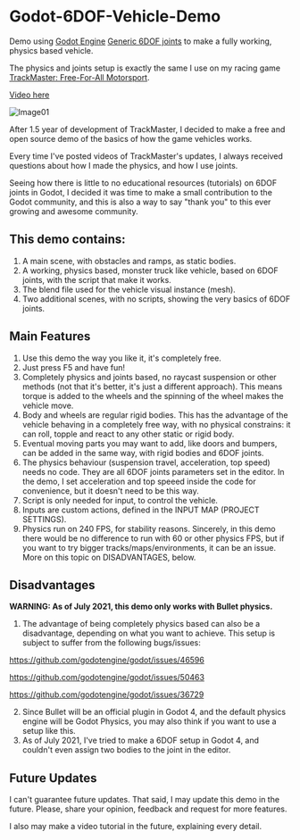 # Godot-6DOF-Vehicle-Demo
Demo using [Godot Engine](https://godotengine.org/) [Generic 6DOF joints](https://docs.godotengine.org/en/stable/classes/class_generic6dofjoint.html) to make a fully working, physics based vehicle.

The physics and joints setup is exactly the same I use on my racing game [TrackMaster: Free-For-All Motorsport](https://store.steampowered.com/app/1536740/TrackMaster_FreeForAll_Motorsport/).

[Video here](https://www.youtube.com/watch?v=ZigUEiS5n2w)

![Image01](https://user-images.githubusercontent.com/22160489/126226334-b6faa219-2bda-4ddc-a1d0-f487e53b51aa.JPG)

After 1.5 year of development of TrackMaster, I decided to make a free and open source demo of the basics of how the game vehicles works. 

Every time I've posted videos of TrackMaster's updates, I always received questions about how I made the physics, and how I use joints. 

Seeing how there is little to no educational resources (tutorials) on 6DOF joints in Godot, I decided it was time to make a small contribution to the Godot community, and this is also a way to say "thank you" to this ever growing and awesome community.

## This demo contains:

1. A main scene, with obstacles and ramps, as static bodies.
2. A working, physics based, monster truck like vehicle, based on 6DOF joints, with the script that make it works.
3. The blend file used for the vehicle visual instance (mesh).
4. Two additional scenes, with no scripts, showing the very basics of 6DOF joints.

## Main Features

1. Use this demo the way you like it, it's completely free.
2. Just press F5 and have fun!
3. Completely physics and joints based, no raycast suspension or other methods (not that it's better, it's just a different approach). This means torque is added to the wheels and the spinning of the wheel makes the vehicle move.
4. Body and wheels are regular rigid bodies. This has the advantage of the vehicle behaving in a completely free way, with no physical constrains: it can roll, topple and react to any other static or rigid body.
5. Eventual moving parts you may want to add, like doors and bumpers, can be added in the same way, with rigid bodies and 6DOF joints.
6. The physics behaviour (suspension travel, acceleration, top speed) needs no code. They are all 6DOF joints parameters set in the editor. In the demo, I set acceleration and top speeed inside the code for convenience, but it doesn't need to be this way.
7. Script is only needed for input, to control the vehicle.
8. Inputs are custom actions, defined in the INPUT MAP (PROJECT SETTINGS).
9. Physics run on 240 FPS, for stability reasons. Sincerely, in this demo there would be no difference to run with 60 or other physics FPS, but if you want to try bigger tracks/maps/environments, it can be an issue. More on this topic on DISADVANTAGES, below.

## Disadvantages

**WARNING: As of July 2021, this demo only works with Bullet physics.**

1. The advantage of being completely physics based can also be a disadvantage, depending on what you want to achieve. This setup is subject to suffer from the following bugs/issues: 

https://github.com/godotengine/godot/issues/46596

https://github.com/godotengine/godot/issues/50463

https://github.com/godotengine/godot/issues/36729

2. Since Bullet will be an official plugin in Godot 4, and the default physics engine will be Godot Physics, you may also think if you want to use a setup like this.
3. As of July 2021, I've tried to make a 6DOF setup in Godot 4, and couldn't even assign two bodies to the joint in the editor.

## Future Updates

I can't guarantee future updates. That said, I may update this demo in the future. Please, share your opinion, feedback and request for more features.

I also may make a video tutorial in the future, explaining every detail.
